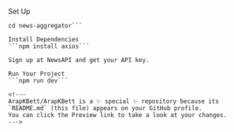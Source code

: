 Set Up
```npx create-next-app news-aggregator
cd news-aggregator```

Install Dependencies
```npm install axios```

Sign up at NewsAPI and get your API key.

Run Your Project
```npm run dev```

<!---
ArapKBett/ArapKBett is a ✨ special ✨ repository because its `README.md` (this file) appears on your GitHub profile.
You can click the Preview link to take a look at your changes.
--->
